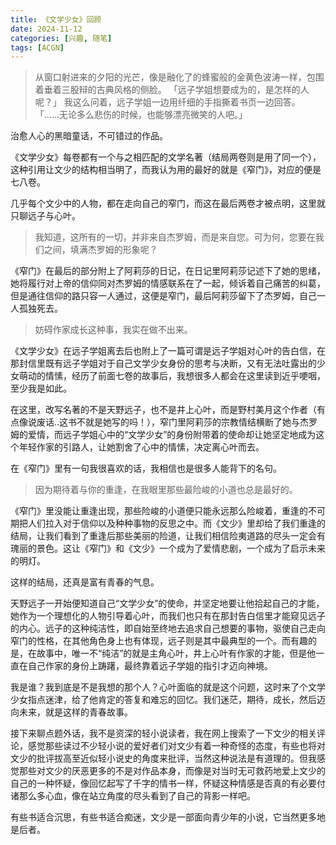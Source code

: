 ```yaml
---
title: 《文学少女》回顾
date: 2024-11-12
categories: [兴趣, 随笔]
tags: [ACGN]
---
```


> 从窗口射进来的夕阳的光芒，像是融化了的蜂蜜般的金黄色波涛一样，包围着垂着三股辩的古典风格的侧脸。 「远子学姐想要成为的，是怎样的人呢？」 我这么问着，远子学姐一边用纤细的手指撕着书页一边回答。 「……无论多么悲伤的时候，也能够漂亮微笑的人吧。」

治愈人心的黑暗童话，不可错过的作品。

《文学少女》每卷都有一个与之相匹配的文学名著（结局两卷则是用了同一个），这种引用让文少的结构相当明了，而我认为用的最好的就是《窄门》，对应的便是七八卷。

几乎每个文少中的人物，都在走向自己的窄门，而这在最后两卷才被点明，这里就只聊远子与心叶。

> 我知道，这所有的一切，并非来自杰罗姆，而是来自您。可为何，您要在我们之间，填满杰罗姆的形象呢？

《窄门》在最后的部分附上了阿莉莎的日记，在日记里阿莉莎记述下了她的思绪，她将履行对上帝的信仰同对杰罗姆的情感联系在了一起，倾诉着自己痛苦的纠葛，但是通往信仰的路只容一人通过，这便是窄门，最后阿莉莎留下了杰罗姆，自己一人孤独死去。

> 妨碍作家成长这种事，我实在做不出来。

《文学少女》在远子学姐离去后也附上了一篇可谓是远子学姐对心叶的告白信，在那封信里既有远子学姐对于自己文学少女身份的思考与决断，又有无法吐露出的少女萌动的情愫，经历了前面七卷的故事后，我想很多人都会在这里读到近乎哽咽，至少我是如此。

在这里，改写名著的不是天野远子，也不是井上心叶，而是野村美月这个作者（有点像说废话..这书不就是她写的吗！），窄门里阿莉莎的宗教情结横断了她与杰罗姆的爱情，而远子学姐心中的“文学少女”的身份附带着的使命却让她坚定地成为这个年轻作家的引路人，让她割舍了心中的情愫，决定离心叶而去。

在《窄门》里有一句我很喜欢的话，我相信也是很多人能背下的名句。

> 因为期待着与你的重逢，在我眼里那些最险峻的小道也总是最好的。

《窄门》里没能让重逢出现，那些险峻的小道便只能永远那么险峻着，重逢的不可期把人们拉入对于信仰以及种种事物的反思之中。而《文少》里却给了我们重逢的结局，让我们看到了重逢后那些美丽的险道，让我们相信险夷道路的尽头一定会有瑰丽的景色。这让《窄门》和《文少》一个成为了爱情悲剧，一个成为了启示未来的明灯。

这样的结局，还真是富有青春的气息。

天野远子一开始便知道自己“文学少女”的使命，并坚定地要让他拾起自己的才能，她作为一个理想化的人物引导着心叶，而我们也只有在那封告白信里才能窥见远子的内心。远子的这种纯洁性，即自始至终地去追求自己想要的事物，驱使自己走向窄门的性格，在其他角色身上也有体现，远子则是其中最典型的一个。而有趣的是，在故事中，唯一不“纯洁”的就是主角心叶，井上心叶有作家的才能，但是他一直在自己作家的身份上踌躇，最终靠着远子学姐的指引才迈向神境。

我是谁？我到底是不是我想的那个人？心叶面临的就是这个问题，这时来了个文学少女指点迷津，给了他肯定的答复和难忘的回忆。我们迷茫，期待，成长，然后迈向未来，就是这样的青春故事。

接下来聊点题外话，我不是资深的轻小说读者，我在网上搜索了一下文少的相关评论，感觉那些读过不少轻小说的爱好者们对文少有着一种奇怪的态度，有些也将对文少的批评拔高至近似轻小说史的角度来批评，当然这种说法是有道理的。但我感觉那些对文少的厌恶更多的不是对作品本身，而像是对当时无可救药地爱上文少的自己的一种怀疑，像回忆起写了千字的情书一样，怀疑这种情感是否真的有必要付诸那么多心血，像在站立角度的尽头看到了自己的背影一样吧。

有些书适合沉思，有些书适合痴迷，文少是一部面向青少年的小说，它当然更多地是后者。
